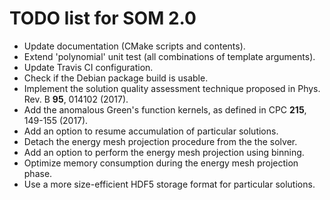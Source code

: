 TODO list for SOM 2.0
=====================

* Update documentation (CMake scripts and contents).
* Extend 'polynomial' unit test (all combinations of template arguments).
* Update Travis CI configuration.
* Check if the Debian package build is usable.
* Implement the solution quality assessment technique proposed in Phys. Rev. B **95**, 014102 (2017).
* Add the anomalous Green's function kernels, as defined in CPC **215**, 149-155 (2017).
* Add an option to resume accumulation of particular solutions.
* Detach the energy mesh projection procedure from the the solver.
* Add an option to perform the energy mesh projection using binning.
* Optimize memory consumption during the energy mesh projection phase.
* Use a more size-efficient HDF5 storage format for particular solutions.
